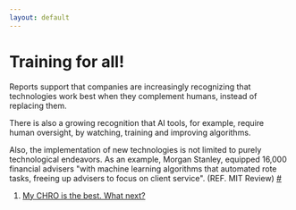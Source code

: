 ```yaml
---
layout: default
---
```



# Training for all!

Reports support that companies are increasingly recognizing that technologies work best when they complement humans, instead of replacing them. 

There is also a growing recognition that AI tools, for example, require human oversight, by watching, training and improving algorithms. 

Also, the implementation of new technologies is not limited to purely technological endeavors. As an example, Morgan Stanley, equipped 16,000 financial advisers "with machine learning algorithms that automated rote tasks, freeing up advisers to focus on client service". (REF. MIT Review) [#](https://sararodrig.github.io/workforce-future/references)

1. [My CHRO is the best. What next?](./scenario-25)
